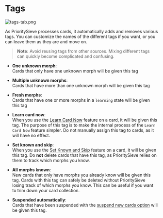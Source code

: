 # Tags

![tags-tab.png](../../../img/tags-tab.png)

As PrioritySieve processes cards, it automatically adds and removes various tags. You can customize the names
of the different tags if you want, or you can leave them as they are and move on.

> **Note:** Avoid reusing tags from other sources. Mixing different tags can quickly become complicated and confusing. 

* **One unknown morph**:  
  Cards that only have one unknown morph will be given this tag

* **Multiple unknown morphs**:  
  Cards that have more than one unknown morph will be given this tag
* **Fresh morphs**:  
  Cards that have one or more morphs in a `learning` state will be given this tag
* **Learn card now**:  
  When you use the [Learn Card Now](../../usage/browser.md) feature on a card, it will be given this tag. The purpose of
  this tag is to make the internal process of the `Learn Card Now` feature simpler. Do not manually assign this tag to
  cards, as it will have no effect.
* **Set known and skip**:  
  When you use the [Set Known and Skip](../../usage/reviewing-cards.md#encountering-morphs-you-already-know) feature on
  a card, it will be given this tag. Do **not** delete cards that have this tag, as PrioritySieve relies on them to track
  which morphs you know.
* **All morphs known**:  
  New cards that only have morphs you already know will be given this tag. Cards with this tag can safely be deleted
  without PrioritySieve losing track of which morphs you know. This can be useful if you want to trim down your card
  collection.
* **Suspended automatically**:  
  Cards that have been suspended with the [suspend new cards option](card_handling.md) will be given this tag.


